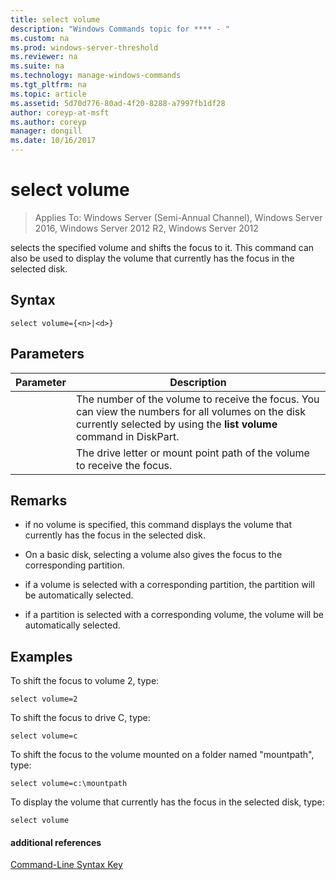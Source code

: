 ```yaml
---
title: select volume
description: "Windows Commands topic for **** - "
ms.custom: na
ms.prod: windows-server-threshold
ms.reviewer: na
ms.suite: na
ms.technology: manage-windows-commands
ms.tgt_pltfrm: na
ms.topic: article
ms.assetid: 5d70d776-80ad-4f20-8288-a7997fb1df28
author: coreyp-at-msft
ms.author: coreyp
manager: dongill
ms.date: 10/16/2017
---
```

# select volume

>Applies To: Windows Server (Semi-Annual Channel), Windows Server 2016, Windows Server 2012 R2, Windows Server 2012

selects the specified volume and shifts the focus to it. This command can also be used to display the volume that currently has the focus in the selected disk.  
  
  
  
## Syntax  
  
```  
select volume={<n>|<d>}  
```  
  
## Parameters  
  
|Parameter|Description|  
|-------|--------|  
|<n>|The number of the volume to receive the focus. You can view the numbers for all volumes on the disk currently selected by using the **list volume** command in DiskPart.|  
|<d>|The drive letter or mount point path of the volume to receive the focus.|  
  
## Remarks  
  
-   if no volume is specified, this command displays the volume that currently has the focus in the selected disk.  
  
-   On a basic disk, selecting a volume also gives the focus to the corresponding partition.  
  
-   if a volume is selected with a corresponding partition, the partition will be automatically selected.  
  
-   if a partition is selected with a corresponding volume, the volume will be automatically selected.  
  
## <a name="BKMK_examples"></a>Examples  
To shift the focus to volume 2, type:  
  
```  
select volume=2  
```  
  
To shift the focus to drive C, type:  
  
```  
select volume=c  
```  
  
To shift the focus to the volume mounted on a folder named "mountpath", type:  
  
```  
select volume=c:\mountpath  
```  
  
To display the volume that currently has the focus in the selected disk, type:  
  
```  
select volume  
```  
  
#### additional references  
[Command-Line Syntax Key](command-line-syntax-key.md)  
  

  


